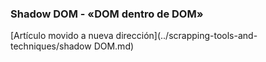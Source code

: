 ### Shadow DOM - «DOM dentro de DOM»

[Artículo movido a nueva dirección](../scrapping-tools-and-techniques/shadow DOM.md)